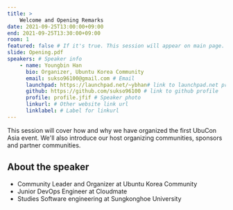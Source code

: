 ```yaml
---
title: >
    Welcome and Opening Remarks 
date: 2021-09-25T13:00:00+09:00
end: 2021-09-25T13:30:00+09:00
room: 1
featured: false # If it's true. This session will appear on main page.
slide: Opening.pdf
speakers: # Speaker info
    - name: Youngbin Han
      bio: Organizer, Ubuntu Korea Community
      email: sukso96100@gmail.com # Email
      launchpad: https://launchpad.net/~ybhan# link to launchpad.net profile
      github: https://github.com/sukso96100 # link to github profile
      profile: profile.jfif # Speaker photo
      linkurl: # Other website link url
      linklabel: # Label for linkurl
---
```

This session will cover how and why we have organized the first UbuCon Asia event. We'll also introduce our host organizing communities, sponsors and partner communities.

## About the speaker
 - Community Leader and Organizer at Ubuntu Korea Community
 - Junior DevOps Engineer at Cloudmate
 - Studies Software engineering at Sungkonghoe University